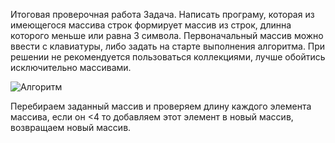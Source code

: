 Итоговая проверочная работа
Задача. Написать програму, которая из имеющегося массива строк формирует массив из строк, длинна которого меньше или равна 3 символа. Первоначальный массив можно ввести с клавиатуры, либо задать на старте выполнения алгоритма. При решении не рекомендуется пользоваться коллекциями, лучше обойтись исключительно массивами.

![Алгоритм](shema.jpg)

Перебираем заданный массив и проверяем длину каждого элемента массива, если он <4 то добавляем этот элемент в новый массив, возвращаем новый массив.

